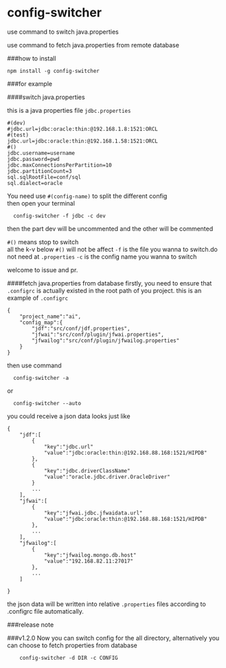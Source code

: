 # config-switcher
use command to switch java.properties

use command to fetch java.properties from remote database

###how to install  
```
npm install -g config-switcher
```

###for example  

####switch java.properties

this is a java properties file  `jdbc.properties`

```
#(dev)
#jdbc.url=jdbc:oracle:thin:@192.168.1.8:1521:ORCL
#(test)
jdbc.url=jdbc:oracle:thin:@192.168.1.58:1521:ORCL
#()
jdbc.username=username
jdbc.password=pwd
jdbc.maxConnectionsPerPartition=10
jdbc.partitionCount=3
sql.sqlRootFile=conf/sql
sql.dialect=oracle
```
You need use `#(config-name)` to split the different config  
then open your terminal
```
  config-switcher -f jdbc -c dev
```
then the part dev will be uncommented and the other will be commented

`#()` means stop to switch  
all the k-v below `#()` will not be affect
`-f` is the file you wanna to switch.do not need at `.properties`
`-c` is the config name you wanna to switch

welcome to issue and pr.

####fetch java.properties from database
firstly, you need to ensure that `.configrc` is actually existed in  the root path of you project. this is an example of `.configrc` 

```
{
    "project_name":"ai",
    "config_map":{
        "jdf":"src/conf/jdf.properties",
        "jfwai":"src/conf/plugin/jfwai.properties",
        "jfwailog":"src/conf/plugin/jfwailog.properties"
    }
}
```
then use command 
```
  config-switcher -a 
```
or 
```
  config-switcher --auto
```
you could receive a json data looks just like

```
{
	"jdf":[
		{
			"key":"jdbc.url"
			"value":"jdbc:oracle:thin:@192.168.88.168:1521/HIPDB"
		},
		{
			"key":"jdbc.driverClassName"
			"value":"oracle.jdbc.driver.OracleDriver"
		}
		...
	],
	"jfwai":[
		{
			"key":"jfwai.jdbc.jfwaidata.url"
			"value":"jdbc:oracle:thin:@192.168.88.168:1521/HIPDB"
		},
		...
	],
	"jfwailog":[
		{
			"key":"jfwailog.mongo.db.host"
			"value":"192.168.82.11:27017"
		},
		...
	]
	
}
```

the json data will be written into relative `.properties` files 
according to .configrc file automatically.

###release note

###v1.2.0
Now you can switch config for the all directory, alternatively you can choose to fetch properties from database
```
    config-switcher -d DIR -c CONFIG
```